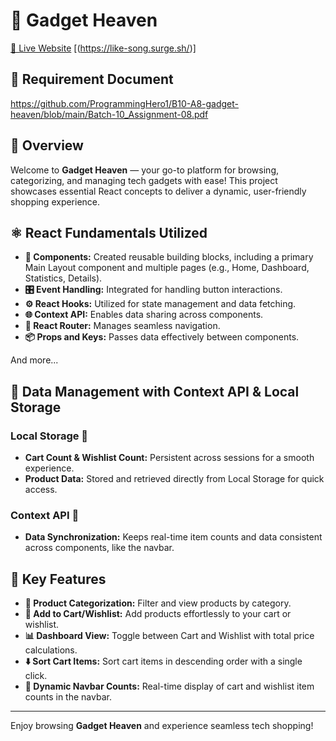 # 🌌 Gadget Heaven
[🚀 Live Website](#) [(https://like-song.surge.sh/)]

## 📄 Requirement Document
https://github.com/ProgrammingHero1/B10-A8-gadget-heaven/blob/main/Batch-10_Assignment-08.pdf

## 🌟 Overview
Welcome to **Gadget Heaven** — your go-to platform for browsing, categorizing, and managing tech gadgets with ease! This project showcases essential React concepts to deliver a dynamic, user-friendly shopping experience.

## ⚛️ React Fundamentals Utilized
- **🔨 Components:** Created reusable building blocks, including a primary Main Layout component and multiple pages (e.g., Home, Dashboard, Statistics, Details).
- **🎛️ Event Handling:** Integrated for handling button interactions.
- **⚙️ React Hooks:** Utilized for state management and data fetching.
- **🌐 Context API:** Enables data sharing across components.
- **🧭 React Router:** Manages seamless navigation.
- **📦 Props and Keys:** Passes data effectively between components.

And more...

## 💾 Data Management with Context API & Local Storage
### Local Storage 📂
- **Cart Count & Wishlist Count:** Persistent across sessions for a smooth experience.
- **Product Data:** Stored and retrieved directly from Local Storage for quick access.

### Context API 🔗
- **Data Synchronization:** Keeps real-time item counts and data consistent across components, like the navbar.

## 🌟 Key Features
- **📁 Product Categorization:** Filter and view products by category.
- **🛒 Add to Cart/Wishlist:** Add products effortlessly to your cart or wishlist.
- **📊 Dashboard View:** Toggle between Cart and Wishlist with total price calculations.
- **⬇️ Sort Cart Items:** Sort cart items in descending order with a single click.
- **🔢 Dynamic Navbar Counts:** Real-time display of cart and wishlist item counts in the navbar.

---

Enjoy browsing **Gadget Heaven** and experience seamless tech shopping!
